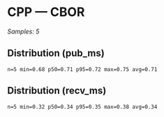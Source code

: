 # CPP — CBOR

_Samples: 5_

## Distribution (pub_ms)

```text
n=5 min=0.68 p50=0.71 p95=0.72 max=0.75 avg=0.71
```

## Distribution (recv_ms)

```text
n=5 min=0.32 p50=0.34 p95=0.35 max=0.38 avg=0.34
```